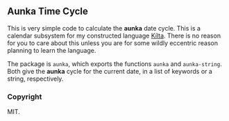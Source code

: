 ## Aunka Time Cycle

This is very simple code to calculate the **aunka** date cycle.  This
is a calendar subsystem for my constructed language
[Kílta](https://lingweenie.org/conlang/kilta.pdf).  There is no reason
for you to care about this unless you are for some wildly eccentric
reason planning to learn the language.

The package is `aunka`, which exports the functions `aunka` and
`aunka-string`.  Both give the **aunka** cycle for the current date,
in a list of keywords or a string, respectively.

### Copyright

MIT.
